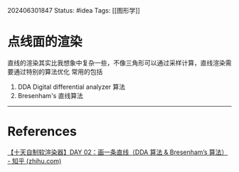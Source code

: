 202406301847
Status: #idea
Tags: [[图形学]]
# 点线面的渲染
直线的渲染其实比我想象中复杂一些，不像三角形可以通过采样计算，直线渲染需要通过特别的算法优化
常用的包括
1. DDA Digital differential analyzer 算法
2. Bresenham's 直线算法


---
# References
[【十天自制软渲染器】DAY 02：画一条直线（DDA 算法 & Bresenham’s 算法） - 知乎 (zhihu.com)](https://zhuanlan.zhihu.com/p/345284076)